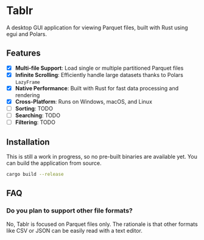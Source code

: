 # Tablr

A desktop GUI application for viewing Parquet files, built with Rust using egui and Polars.

## Features

- [x] **Multi-file Support**: Load single or multiple partitioned Parquet files
- [x] **Infinite Scrolling**: Efficiently handle large datasets thanks to Polars `LazyFrame`
- [x] **Native Performance**: Built with Rust for fast data processing and rendering
- [x] **Cross-Platform**: Runs on Windows, macOS, and Linux
- [ ] **Sorting**: TODO
- [ ] **Searching**: TODO
- [ ] **Filtering**: TODO

## Installation

This is still a work in progress, so no pre-built binaries are available yet. You can build the application from source.

```bash
cargo build --release
```

## FAQ

### Do you plan to support other file formats?

No, Tablr is focused on Parquet files only. The rationale is that other formats like CSV or JSON can be easily read with
a text editor.
